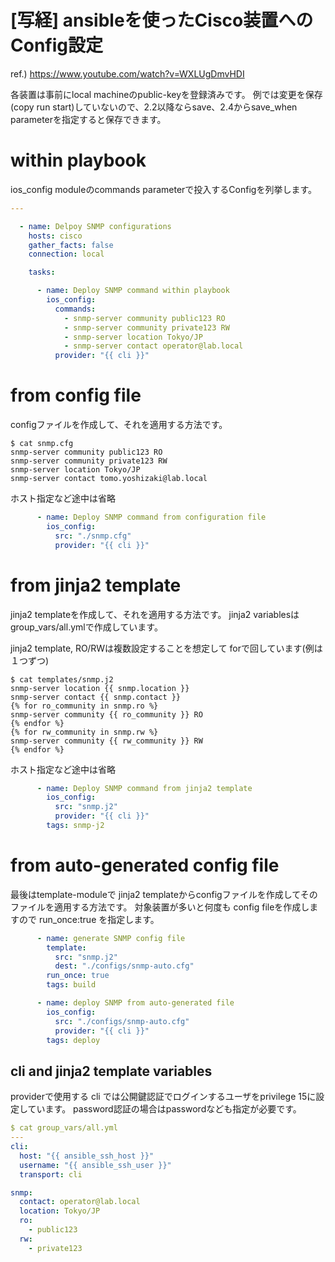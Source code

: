 # [写経] ansibleを使ったCisco装置へのConfig設定

ref.) https://www.youtube.com/watch?v=WXLUgDmvHDI

各装置は事前にlocal machineのpublic-keyを登録済みです。
例では変更を保存(copy run start)していないので、2.2以降ならsave、2.4からsave_when parameterを指定すると保存できます。

# within playbook

ios_config moduleのcommands parameterで投入するConfigを列挙します。

```yaml
---

  - name: Delpoy SNMP configurations
    hosts: cisco
    gather_facts: false
    connection: local

    tasks:

      - name: Deploy SNMP command within playbook
        ios_config:
          commands:
            - snmp-server community public123 RO
            - snmp-server community private123 RW
            - snmp-server location Tokyo/JP
            - snmp-server contact operator@lab.local
          provider: "{{ cli }}"
```

# from config file

configファイルを作成して、それを適用する方法です。

```shell-session
$ cat snmp.cfg
snmp-server community public123 RO
snmp-server community private123 RW
snmp-server location Tokyo/JP
snmp-server contact tomo.yoshizaki@lab.local
```

ホスト指定など途中は省略

```yaml
      - name: Deploy SNMP command from configuration file
        ios_config:
          src: "./snmp.cfg"
          provider: "{{ cli }}"
 ```
 
# from jinja2 template

jinja2 templateを作成して、それを適用する方法です。
jinja2 variablesは group_vars/all.ymlで作成しています。

jinja2 template, RO/RWは複数設定することを想定して forで回しています(例は１つずつ)

```jinja
$ cat templates/snmp.j2
snmp-server location {{ snmp.location }}
snmp-server contact {{ snmp.contact }}
{% for ro_community in snmp.ro %}
snmp-server community {{ ro_community }} RO
{% endfor %}
{% for rw_community in snmp.rw %}
snmp-server community {{ rw_community }} RW
{% endfor %}
```

ホスト指定など途中は省略

```yaml
      - name: Deploy SNMP command from jinja2 template
        ios_config:
          src: "snmp.j2"
          provider: "{{ cli }}"
        tags: snmp-j2
 ```
 
# from auto-generated config file

最後はtemplate-moduleで jinja2 templateからconfigファイルを作成してそのファイルを適用する方法です。
対象装置が多いと何度も config fileを作成しますので run_once:true を指定します。

```yaml
      - name: generate SNMP config file
        template:
          src: "snmp.j2"
          dest: "./configs/snmp-auto.cfg"
        run_once: true
        tags: build

      - name: deploy SNMP from auto-generated file
        ios_config:
          src: "./configs/snmp-auto.cfg"
          provider: "{{ cli }}"
        tags: deploy
```

## cli and jinja2 template variables

providerで使用する cli では公開鍵認証でログインするユーザをprivilege 15に設定しています。
password認証の場合はpasswordなども指定が必要です。

```yaml
$ cat group_vars/all.yml
---
cli:
  host: "{{ ansible_ssh_host }}"
  username: "{{ ansible_ssh_user }}"
  transport: cli

snmp:
  contact: operator@lab.local
  location: Tokyo/JP
  ro:
    - public123
  rw:
    - private123
```


